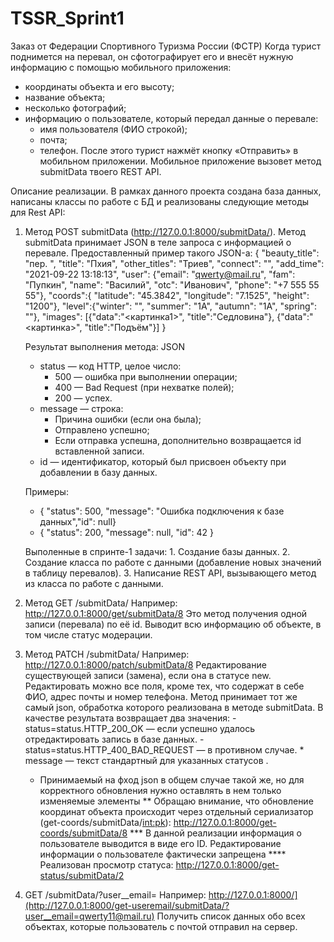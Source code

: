 # TSSR_Sprint1
Заказ от Федерации Спортивного Туризма России (ФСТР)
Когда турист поднимется на перевал, он сфотографирует его и внесёт нужную информацию с помощью мобильного приложения:
 - координаты объекта и его высоту;
 - название объекта;
 - несколько фотографий;
 - информацию о пользователе, который передал данные о перевале:
     - имя пользователя (ФИО строкой);
     - почта;
     - телефон.
После этого турист нажмёт кнопку «Отправить» в мобильном приложении. Мобильное приложение вызовет метод submitData твоего REST API.


Описание реализации.
В рамках данного проекта создана база данных, написаны классы по работе с БД и реализованы следующие методы для Rest API:
1. Метод POST submitData (http://127.0.0.1:8000/submitData/).
    Метод submitData принимает JSON в теле запроса с информацией о перевале. Предоставленный пример такого JSON-а:
    {
      "beauty_title": "пер. ",
      "title": "Пхия",
      "other_titles": "Триев",
      "connect": "",
      "add_time": "2021-09-22 13:18:13",
      "user": {"email": "qwerty@mail.ru",
            "fam": "Пупкин",
    		 "name": "Василий",
		     "otc": "Иванович",
            "phone": "+7 555 55 55"},
      "coords":{
      "latitude": "45.3842",
      "longitude": "7.1525",
      "height": "1200"},
      "level":{"winter": "",
      "summer": "1А",
      "autumn": "1А",
      "spring": ""},
      "images": [{"data":"<картинка1>", "title":"Седловина"}, {"data":"<картинка>", "title":"Подъём"}]
    }

    Результат выполнения метода: JSON
     - status — код HTTP, целое число:
         - 500 — ошибка при выполнении операции;
         - 400 — Bad Request (при нехватке полей);
         - 200 — успех.
     - message — строка:
         - Причина ошибки (если она была);
         - Отправлено успешно;
         - Если отправка успешна, дополнительно возвращается id вставленной записи.
     - id — идентификатор, который был присвоен объекту при добавлении в базу данных.

    Примеры:
     - { "status": 500, "message": "Ошибка подключения к базе данных","id": null}
     - { "status": 200, "message": null, "id": 42 }

    Выполенные в спринте-1 задачи:
        1. Создание базы данных.
        2. Создание класса по работе с данными (добавление новых значений в таблицу перевалов).
        3. Написание REST API, вызывающего метод из класса по работе с данными.

3. Метод GET /submitData/<id>
    Например: http://127.0.0.1:8000/get/submitData/8
    Это метод получения одной записи (перевала) по её id.
    Выводит всю информацию об объекте, в том числе статус модерации.

4. Метод PATCH /submitData/<id>
    Например: http://127.0.0.1:8000/patch/submitData/8
    Редактирование существующей записи (замена), если она в статусе new.
    Редактировать можно все поля, кроме тех, что содержат в себе ФИО, адрес почты и номер телефона.
    Метод принимает тот же самый json, обработка которого реализована в методе submitData.
    В качестве результата возвращает два значения:
         - status=status.HTTP_200_OK — если успешно удалось отредактировать запись в базе данных.
         - status=status.HTTP_400_BAD_REQUEST — в противном случае.
             * message — текст стандартный для указанных статусов .
    
    * Принимаемый на фход json в общем случае такой же, но для корректного обновления нужно оставлять в нем только изменяемые элементы
    ** Обращаю внимание, что обновление координат объекта происходит через отдельный сериализатор (get-coords/submitData/<int:pk>): http://127.0.0.1:8000/get-coords/submitData/8
    *** В данной реализации информация о пользователе выводится в виде его ID. Редактирование информации о пользователе фактически запрещена
    **** Реализован просмотр статуса: http://127.0.0.1:8000/get-status/submitData/2

5. GET /submitData/?user__email=<email>
    Например: http://127.0.0.1:8000/](http://127.0.0.1:8000/get-useremail/submitData/?user__email=qwerty11@mail.ru)
    Получить список данных обо всех объектах, которые пользователь с почтой <email> отправил на сервер.
